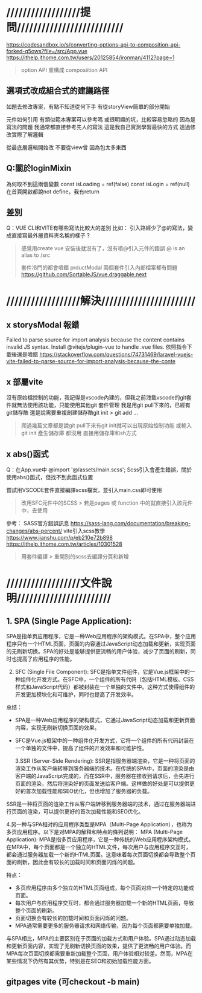 # //////////////////提問//////////////////////////

https://codesandbox.io/s/converting-options-api-to-composition-api-forked-q5ows?file=/src/App.vue
https://ithelp.ithome.com.tw/users/20125854/ironman/4112?page=1
> option API 重構成 composiition API
## 選項式改成組合式的建議路徑
如題去修改專案，有點不知道從何下手
有從storyView簡單的部分開始

元件如何引用
有類似範本專案可以參考嗎
或很明顯的坑，比較容易忽略的
因為是寫法的問題 我通常都直接參考先人的寫法
這是我自己實測學習最快的方式 透過修改實際了解邏輯

從最底層邏輯開始改 不要從view曾 因為包太多東西


## Q:關於loginMixin
為何取不到這兩個變數
    const isLoading = ref(false) 
    const isLogin = ref(null)
在首頁開啟都說not define，我有return


## 差別

Q：VUE CLI和VITE有哪些寫法比較大的差別
比如：
引入路經少了@的寫法，變成直接寫最外層資料夾名稱的樣子 ?

> 感覺用create vue 安裝後就沒有了，沒有噴@引入元件的錯誤
>  @ is an alias to /src
>
> 套件冷門的都會噴錯
> prductModal 兩個套件引入內部檔案都有問題
https://github.com/SortableJS/vue.draggable.next

# //////////////////解決///////////////////////

## x storysModal 報錯

Failed to parse source for import analysis because the content contains invalid JS syntax. Install @vitejs/plugin-vue to handle .vue files.
依照指令下載後還是噴錯
https://stackoverflow.com/questions/74731469/laravel-vuejs-vite-failed-to-parse-source-for-import-analysis-because-the-conte

## x 部屬vite

沒有原始檔控制的功能，我記得是vscode內建的，但我之前洩載vscode的git套件就無法使用該功能，只能使用其他git 套件管理
我是用git pull下來的，已經有git儲存酷
還是說需要重複創建儲存酷git init > git add ...

> 爬過幾篇文章都是說git pull下來有git init就可以出現原始控制功能
> 或輸入git init 產生儲存庫
> 都沒用 直接用儲存庫和sh方式

## x abs()函式

Q：在App.vue中
@import '@/assets/main.scss';
Scss引入會產生錯誤，關於使用abs()函式，但找不到此函式位置

嘗試用VSCODE套件直接編譯scss檔案，並引入main.css即可使用

> 改用SFC元件中的SCSS > 若是pages 或 function 中的就直接引入該元件中，去使用

參考：
SASS官方錯誤訊息
https://sass-lang.com/documentation/breaking-changes/abs-percent/
vite引入scss教學
https://www.jianshu.com/p/eb210e72b898
https://ithelp.ithome.com.tw/articles/10301528

> 用套件編譯 > 重開別的scss去編譯分頁和新增

# //////////////////文件說明///////////////////////

## 1. SPA (Single Page Application):

SPA是指单页应用程序，它是一种Web应用程序的架构模式。在SPA中，整个应用程序只有一个HTML页面，页面的内容通过JavaScript动态加载和更新，实现页面的无刷新切换。SPA的好处是能够提供更流畅的用户体验，减少了页面的刷新，同时也提高了应用程序的性能。

2. SFC (Single File Component): SFC是指单文件组件，它是Vue.js框架中的一种组件化开发方式。在SFC中，一个组件的所有代码（包括HTML模板、CSS样式和JavaScript代码）都被封装在一个单独的文件中。这种方式使得组件的开发更加模块化和可维护，同时也提高了开发效率。

总结：

- SPA是一种Web应用程序的架构模式，它通过JavaScript动态加载和更新页面内容，实现无刷新切换页面的效果。
- SFC是Vue.js框架中的一种组件化开发方式，它将一个组件的所有代码封装在一个单独的文件中，提高了组件的开发效率和可维护性。

  3.SSR (Server-Side Rendering): SSR是指服务器端渲染，它是一种将页面的渲染工作从客户端转移到服务器端的技术。在传统的SPA中，页面的渲染是由客户端的JavaScript完成的，而在SSR中，服务器在接收到请求后，会先进行页面的渲染，然后将渲染好的页面发送给客户端。这样做的好处是可以提供更好的首次加载性能和SEO优化，但也增加了服务器的负载。

SSR是一种将页面的渲染工作从客户端转移到服务器端的技术，通过在服务器端进行页面的渲染，可以提供更好的首次加载性能和SEO优化。

4.另一种与SPA相对的应用程序类型是MPA（Multi-Page Application），也称为多页应用程序。以下是对MPA的解释和特点的條列说明：
MPA (Multi-Page Application): MPA是指多页应用程序，它是一种传统的Web应用程序架构模式。在MPA中，每个页面都是一个独立的HTML文件，每次用户与应用程序交互时，都会通过服务器加载一个新的HTML页面。这意味着每次页面切换都会导致整个页面的刷新，因此会有较长的加载时间和页面闪烁的问题。

特点：

- 多页应用程序由多个独立的HTML页面组成，每个页面对应一个特定的功能或页面。
- 每次用户与应用程序交互时，都会通过服务器加载一个新的HTML页面，导致整个页面的刷新。
- 页面切换会有较长的加载时间和页面闪烁的问题。
- MPA通常需要更多的服务器请求和网络传输，因为每个页面都需要单独加载。

与SPA相比，MPA的主要区别在于页面的加载方式和用户体验。SPA通过动态加载和更新页面内容，实现了无刷新切换页面的效果，提供了更流畅的用户体验。而MPA每次页面切换都需要重新加载整个页面，用户体验相对较差。然而，MPA在某些情况下仍然有其优势，特别是在SEO和初始加载性能方面。

## gitpages vite (可checkout -b main)

<!-- #!/usr/bin/env sh

# abort on errors
set -e

# build
npm run build

# navigate into the build output directory
cd dist

# place .nojekyll to bypass Jekyll processing
echo > .nojekyll

# if you are deploying to a custom domain
# echo 'www.example.com' > CNAME

git init
git checkout -B main
git add -A
git commit -m 'deploy'

# if you are deploying to https://<USERNAME>.github.io
# git push -f git@github.com:<USERNAME>/<USERNAME>.github.io.git main

# if you are deploying to https://<USERNAME>.github.io/<REPO>
# git push -f git@github.com:<USERNAME>/<REPO>.git main:gh-pages

cd - -->
